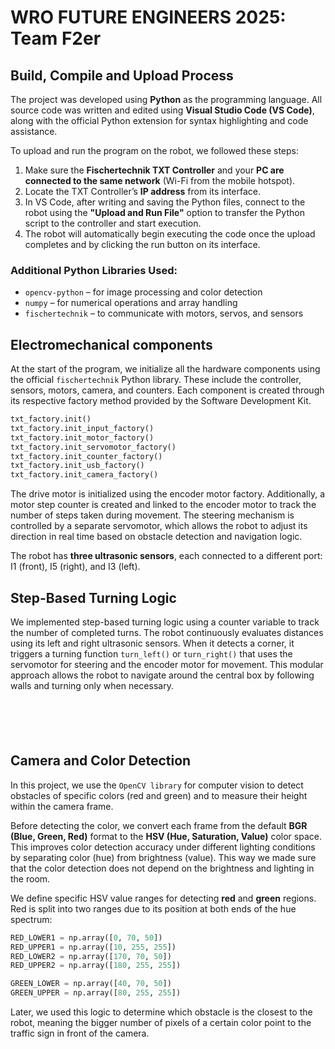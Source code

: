 # WRO FUTURE ENGINEERS 2025: Team F2er

## Build, Compile and Upload Process

The project was developed using **Python** as the programming language. All source code was written and edited using **Visual Studio Code (VS Code)**, along with the official Python extension for syntax highlighting and code assistance.

To upload and run the program on the robot, we followed these steps:

1. Make sure the **Fischertechnik TXT Controller** and your **PC are connected to the same network** (Wi-Fi from the mobile hotspot).
2. Locate the TXT Controller’s **IP address** from its interface.
3. In VS Code, after writing and saving the Python files, connect to the robot using the **"Upload and Run File"** option to transfer the Python script to the controller and start execution.
4. The robot will automatically begin executing the code once the upload completes and by clicking the run button on its interface.

### Additional Python Libraries Used:
- `opencv-python` – for image processing and color detection
- `numpy` – for numerical operations and array handling
- `fischertechnik` – to communicate with motors, servos, and sensors

## Electromechanical components
At the start of the program, we initialize all the hardware components using the official `fischertechnik` Python library. These include the controller, sensors, motors, camera, and counters. Each component is created through its respective factory method provided by the Software Development Kit.

```python
txt_factory.init()
txt_factory.init_input_factory()
txt_factory.init_motor_factory()
txt_factory.init_servomotor_factory()
txt_factory.init_counter_factory()
txt_factory.init_usb_factory()
txt_factory.init_camera_factory()
```
The drive motor is initialized using the encoder motor factory. Additionally, a motor step counter is created and linked to the encoder motor to track the number of steps taken during movement. The steering mechanism is controlled by a separate servomotor, which allows the robot to adjust its direction in real time based on obstacle detection and navigation logic.

The robot has **three ultrasonic sensors**, each connected to a different port: I1 (front), I5 (right), and I3 (left).  


## Step-Based Turning Logic
We implemented step-based turning logic using a counter variable to track the number of completed turns. The robot continuously evaluates distances using its left and right ultrasonic sensors. 
When it detects a corner, it triggers a turning function `turn_left()` or `turn_right()` that uses the servomotor for steering and the encoder motor for movement. This modular approach allows the robot to navigate around the central box by following walls and turning only when necessary.

```python






```

## Camera and Color Detection

In this project, we use the `OpenCV library` for computer vision to detect obstacles of specific colors (red and green) and to measure their height within the camera frame.

Before detecting the color, we convert each frame from the default **BGR (Blue, Green, Red)** format to the **HSV (Hue, Saturation, Value)** color space. This improves color detection accuracy under different lighting conditions by separating color (hue) from brightness (value). This way we made sure that the color detection does not depend on the brightness and lighting in the room. 

We define specific HSV value ranges for detecting **red** and **green** regions. Red is split into two ranges due to its position at both ends of the hue spectrum:

```python
RED_LOWER1 = np.array([0, 70, 50])
RED_UPPER1 = np.array([10, 255, 255])
RED_LOWER2 = np.array([170, 70, 50])
RED_UPPER2 = np.array([180, 255, 255])

GREEN_LOWER = np.array([40, 70, 50])
GREEN_UPPER = np.array([80, 255, 255])
```

Later, we used this logic to determine which obstacle is the closest to the robot, meaning the bigger number of pixels of a certain color point to the traffic sign in front of the camera. 
